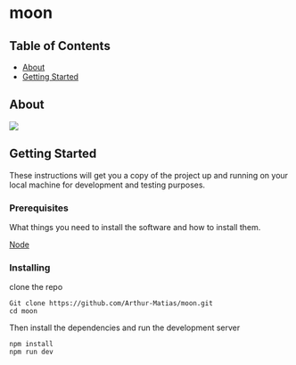 # moon

## Table of Contents

- [About](#about)
- [Getting Started](#getting_started)

## About <a name = "about"></a>

<img src="https://github.com/Arthur-Matias/moon/blob/main/public/moon.gif?raw=true">

## Getting Started <a name = "getting_started"></a>

These instructions will get you a copy of the project up and running on your local machine for development and testing purposes.

### Prerequisites

What things you need to install the software and how to install them.

[Node](https://nodejs.org/en)

### Installing

clone the repo

```
Git clone https://github.com/Arthur-Matias/moon.git
cd moon
```

Then install the dependencies and run the development server

```
npm install
npm run dev
```

